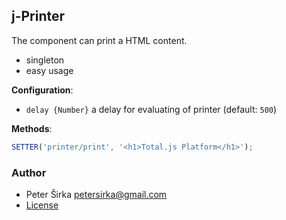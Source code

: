 ## j-Printer

The component can print a HTML content.

- singleton
- easy usage

__Configuration__:

- `delay {Number}` a delay for evaluating of printer (default: `500`)

__Methods__:

```js
SETTER('printer/print', '<h1>Total.js Platform</h1>');
````

### Author

- Peter Širka <petersirka@gmail.com>
- [License](https://www.totaljs.com/license/)